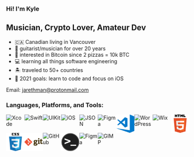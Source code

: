 ### Hi! I'm Kyle

## Musician, Crypto Lover, Amateur Dev

- 🇨🇦 Canadian living in Vancouver
- 🎸 guitarist/musician for over 20 years
- 🦍 interested in Bitcoin since 2 pizzas = 10k BTC
- 💻 learning all things software engineering
- 🏝 traveled to 50+ countries
- 📕 2021 goals: learn to code and focus on iOS

Email: jarethman@protonmail.com


### Languages, Platforms, and Tools:

<img align="left" alt="Xcode" width="50px" title="XCode" src="https://img.icons8.com/nolan/64/xcode.png"/>
<img align="left" alt="Swift" width="50px" title="Swift" src="https://img.icons8.com/plasticine/100/000000/swift--v2.png"/>
<img align="left" alt="UIKit" width="50px" title="UIKit" src="https://img.icons8.com/windows/32/000000/uikit.png"/>
<img align="left" alt="iOS" width="50px"  title="iOS" src="https://img.icons8.com/nolan/64/ios-logo.png"/>
<img align="left" alt="JSON" width="50px"  title="JSON" src="https://img.icons8.com/nolan/64/json.png"/>
<img align="left" alt="Figma" width="50px" title="Figma" src="https://img.icons8.com/windows/32/000000/figma.png"/>
<img align="left" alt="Visual Studio Code" width="50px" src="https://raw.githubusercontent.com/github/explore/80688e429a7d4ef2fca1e82350fe8e3517d3494d/topics/visual-studio-code/visual-studio-code.png" title="Visual Studio Code"/>
<img align="left" alt="WordPress" width="50px" title="Wordpress" src="https://img.icons8.com/dusk/64/000000/wordpress.png"/>
<img align="left" alt="Wix" width="50px" title="Wix" src="https://img.icons8.com/windows/96/000000/wix.png"/>
<img align="left" alt="HTML5" width="50px" title="HTML5" src="https://raw.githubusercontent.com/github/explore/80688e429a7d4ef2fca1e82350fe8e3517d3494d/topics/html/html.png" />
<img align="left" alt="CSS3" width="50px" title="CSS3" src="https://raw.githubusercontent.com/github/explore/80688e429a7d4ef2fca1e82350fe8e3517d3494d/topics/css/css.png" />
<img align="left" alt="Git" width="50px" title="Git" src="https://raw.githubusercontent.com/github/explore/80688e429a7d4ef2fca1e82350fe8e3517d3494d/topics/git/git.png" />
<img align="left" alt="GitHub" width="50px"  title="GitHub" src="https://img.icons8.com/plasticine/100/000000/github.png"/>
<img align="left" alt="Terminal" width="50px" title="Terminal-iTerm2" src="https://raw.githubusercontent.com/github/explore/80688e429a7d4ef2fca1e82350fe8e3517d3494d/topics/terminal/terminal.png"/>
<img align="left" alt="Figma" width="50px" title="Postman" src="https://img.icons8.com/wired/64/000000/postman-api.png"/>
<img align="left" alt="GIMP" width="50px" title="GIMP" src="https://img.icons8.com/fluent/96/000000/gimp.png"/>
